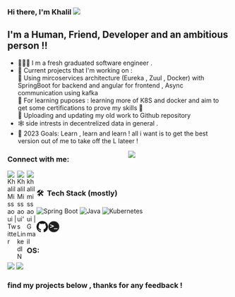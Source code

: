 ### Hi there, I'm Khalil   <img src="https://media.giphy.com/media/hvRJCLFzcasrR4ia7z/giphy.gif" width="35px">


## I'm a Human, Friend, Developer and an ambitious person  !!
- 🧑🏻‍💻 I m a fresh graduated software engineer . 
- 🔭 Current projects that I'm working on : <br />
🌱 Using mircoservices architecture (Eureka , Zuul , Docker) with SpringBoot for backend and angular for frontend , Async communication using kafka <br />
🌱 For learning puposes : learning more of K8S and docker and aim to get some certifications to prove my skills 💯<br />
🌱 Uploading and updating my old work to Github repository <br />
- 🕸️ side intrests in decentrelized data in general . 
- 🥅 2023 Goals: Learn , learn and learn ! all i want is to get the best version out of me to take off the L lateer ! 


<img align='right' src="https://media.giphy.com/media/M9gbBd9nbDrOTu1Mqx/giphy.gif" width="230">


### Connect with me:
<a href="https://twitter.com/khalilmissaoui3">
  <img align="left" alt="Khalil Missaoui | Twitter" width="22px" target='_blank' src="https://raw.githubusercontent.com/peterthehan/peterthehan/master/assets/twitter.svg" />
</a>
<a href="https://www.linkedin.com/in/khalil-missaoui/" target='_blank'>
  <img align="left" alt="Khalil Missaoui's LinkedIN" width="22px" src="https://raw.githubusercontent.com/peterthehan/peterthehan/master/assets/linkedin.svg" />
</a>

[<img align="left" alt="khalilmissaoui | Gmail" width="22px" src="https://cdn.jsdelivr.net/npm/simple-icons@v3/icons/gmail.svg" />][Gmail]

<br />

### 🛠 &nbsp;Tech Stack (mostly)

![Spring Boot](https://img.shields.io/badge/springboot-%236DB33F.svg?style=for-the-badge&logo=springboot&logoColor=white)
![Java](https://img.shields.io/badge/java-%23ED8B00.svg?style=for-the-badge&logo=java&logoColor=white)
![Kubernetes](https://img.shields.io/badge/kubernetes-326CE5.svg?style=for-the-badge&logo=kubernetes&logoColor=white)

<img align="left" alt="GitHub" width="26px" src="https://raw.githubusercontent.com/github/explore/78df643247d429f6cc873026c0622819ad797942/topics/github/github.png" />
<img align="left" alt="Terminal" width="26px" src="https://raw.githubusercontent.com/github/explore/80688e429a7d4ef2fca1e82350fe8e3517d3494d/topics/terminal/terminal.png" />

<br />
<br />

### OS:
<p float="left">
  <img src="https://img.shields.io/badge/Linux-FCC624?style=for-the-badge&logo=linux&logoColor=black"/>
  <img src="https://img.shields.io/badge/Windows-0078D6?style=for-the-badge&logo=windows&logoColor=white"/>
</p>



[linkedin]: https://www.linkedin.com/in/khalil-missaoui/
[Gmail]: khalil.missaoui1@esprit.tn

### find my projects below , thanks for any feedback ! 
